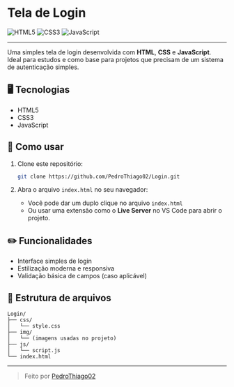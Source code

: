 # Tela de Login

![HTML5](https://img.shields.io/badge/HTML5-E34F26?style=for-the-badge&logo=html5&logoColor=white)
![CSS3](https://img.shields.io/badge/CSS3-1572B6?style=for-the-badge&logo=css3&logoColor=white)
![JavaScript](https://img.shields.io/badge/JavaScript-F7DF1E?style=for-the-badge&logo=javascript&logoColor=black)

---

Uma simples tela de login desenvolvida com **HTML**, **CSS** e **JavaScript**.  
Ideal para estudos e como base para projetos que precisam de um sistema de autenticação simples.

## 🖥️ Tecnologias

- HTML5
- CSS3
- JavaScript

## 🚀 Como usar

1. Clone este repositório:
   ```bash
   git clone https://github.com/PedroThiago02/Login.git
   ```

2. Abra o arquivo `index.html` no seu navegador:
   - Você pode dar um duplo clique no arquivo `index.html`
   - Ou usar uma extensão como o **Live Server** no VS Code para abrir o projeto.

## ✏️ Funcionalidades

- Interface simples de login
- Estilização moderna e responsiva
- Validação básica de campos (caso aplicável)

## 📂 Estrutura de arquivos

```
Login/
├── css/
│   └── style.css
├── img/
│   └── (imagens usadas no projeto)
├── js/
│   └── script.js
└── index.html
```

---

> Feito por [PedroThiago02](https://github.com/PedroThiago02)
